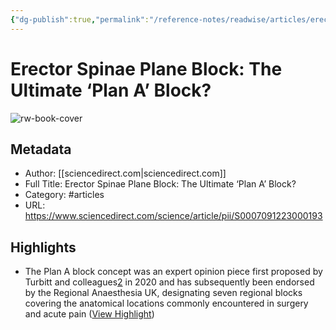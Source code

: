 ```yaml
---
{"dg-publish":true,"permalink":"/reference-notes/readwise/articles/erector-spinae-plane-block-the-ultimate-plan-a-block/"}
---
```


# Erector Spinae Plane Block: The Ultimate ‘Plan A’ Block?

![rw-book-cover](https://ars.els-cdn.com/content/image/1-s2.0-S0007091222X00135-cov150h.gif)

## Metadata
- Author: [[sciencedirect.com\|sciencedirect.com]]
- Full Title: Erector Spinae Plane Block: The Ultimate ‘Plan A’ Block?
- Category: #articles
- URL: https://www.sciencedirect.com/science/article/pii/S0007091223000193

## Highlights
- The Plan A block concept was an expert opinion piece first proposed by Turbitt and colleagues[2](https://www.sciencedirect.com/science/article/pii/S0007091223000193#bib2) in 2020 and has subsequently been endorsed by the Regional Anaesthesia UK, designating seven regional blocks covering the anatomical locations commonly encountered in surgery and acute pain ([View Highlight](https://read.readwise.io/read/01gsf22mnmedeva8a7h0hwqq90))
